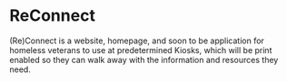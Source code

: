 # ReConnect
(Re)Connect is a website, homepage, and soon to be application for homeless veterans to use at predetermined Kiosks, which will be print enabled so they can walk away with the information and resources they need.
